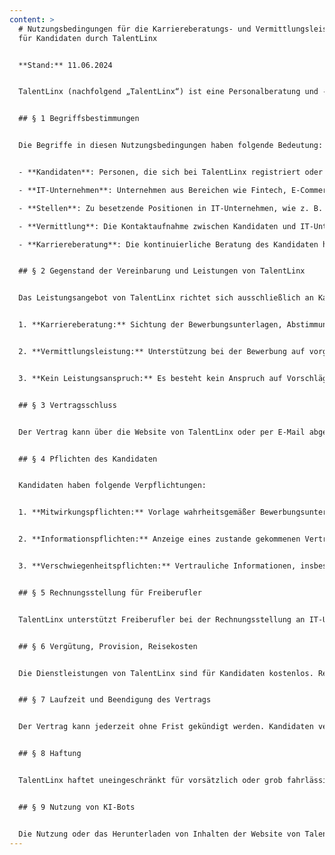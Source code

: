 ```yaml
---
content: >
  # Nutzungsbedingungen für die Karriereberatungs- und Vermittlungsleistungen
  für Kandidaten durch TalentLinx


  **Stand:** 11.06.2024


  TalentLinx (nachfolgend „TalentLinx“) ist eine Personalberatung und -vermittlung, die auf die langfristige Karriereunterstützung von Kandidaten und deren Vermittlung an IT-Unternehmen spezialisiert ist. Die vorliegenden Nutzungsbedingungen regeln die vertragliche Beziehung zwischen TalentLinx und dem Kandidaten.


  ## § 1 Begriffsbestimmungen


  Die Begriffe in diesen Nutzungsbedingungen haben folgende Bedeutung:


  - **Kandidaten**: Personen, die sich bei TalentLinx registriert oder auf eine Stelle in einem IT-Unternehmen beworben haben.

  - **IT-Unternehmen**: Unternehmen aus Bereichen wie Fintech, E-Commerce, Health, Logistics, Media/Web Development, Software Development (SaaS/IaaS), Software Consultancy, Web Marketing, Software Agency/Inhouse Development, IT Product Development und ähnliche Branchen, die mit TalentLinx Verträge zur Personalvermittlung abgeschlossen haben.

  - **Stellen**: Zu besetzende Positionen in IT-Unternehmen, wie z. B. Frontend Engineer, Backend Engineer, Software Architect, Data Scientist, Scrum Master, Team Lead Engineering, und andere vergleichbare Positionen. Dazu zählen sowohl Anstellungen als auch freiberufliche Tätigkeiten.

  - **Vermittlung**: Die Kontaktaufnahme zwischen Kandidaten und IT-Unternehmen, mit dem Ziel, eine Anstellung oder freiberufliche Tätigkeit zu ermöglichen. Die Vermittlung endet, sobald ein Vertrag zwischen Kandidat und IT-Unternehmen zustande kommt oder abgelehnt wird.

  - **Karriereberatung**: Die kontinuierliche Beratung des Kandidaten hinsichtlich beruflicher Zielsetzungen und Möglichkeiten einer Vermittlung.


  ## § 2 Gegenstand der Vereinbarung und Leistungen von TalentLinx


  Das Leistungsangebot von TalentLinx richtet sich ausschließlich an Kandidaten, die eine Anstellung oder freiberufliche Tätigkeit in einem IT-Unternehmen anstreben. TalentLinx verpflichtet sich gleichermaßen gegenüber Kandidaten und IT-Unternehmen, geeignete Vermittlungen vorzunehmen. Die erbrachten Dienstleistungen erfolgen auf freiwilliger Basis und beinhalten:


  1. **Karriereberatung:** Sichtung der Bewerbungsunterlagen, Abstimmung über berufliche Ziele und Beratung zur Vermittlungsmöglichkeiten. TalentLinx analysiert zusätzlich den Stellenmarkt und stellt Kontakt zu relevanten IT-Unternehmen her.


  2. **Vermittlungsleistung:** Unterstützung bei der Bewerbung auf vorgeschlagene Stellen, einschließlich der Erstellung und anonymisierten Weiterleitung von Bewerbungsunterlagen an IT-Unternehmen. Kandidaten werden über Vorstellungsgespräche informiert und können in die Weiterleitung ihrer vollständigen Unterlagen einwilligen.


  3. **Kein Leistungsanspruch:** Es besteht kein Anspruch auf Vorschläge zu Stellen, Übermittlung von Bewerbungsunterlagen oder spezifische Informationen.


  ## § 3 Vertragsschluss


  Der Vertrag kann über die Website von TalentLinx oder per E-Mail abgeschlossen werden. Der Abschluss erfolgt in deutscher Sprache. Vor dem Absenden eines Vertragsangebots haben Kandidaten die Möglichkeit, ihre Angaben zu überprüfen und zu korrigieren. Nach Vertragsabschluss erhalten Kandidaten eine Bestätigung per E-Mail.


  ## § 4 Pflichten des Kandidaten


  Kandidaten haben folgende Verpflichtungen:


  1. **Mitwirkungspflichten:** Vorlage wahrheitsgemäßer Bewerbungsunterlagen, einschließlich eines tabellarischen Lebenslaufs.


  2. **Informationspflichten:** Anzeige eines zustande gekommenen Vertrags mit einem IT-Unternehmen, einschließlich Angaben zur vereinbarten Vergütung auf Anfrage.


  3. **Verschwiegenheitspflichten:** Vertrauliche Informationen, insbesondere zu IT-Unternehmen und Ansprechpartnern, dürfen nicht an Dritte weitergegeben oder für direkte Bewerbungen unter Umgehung von TalentLinx genutzt werden.


  ## § 5 Rechnungsstellung für Freiberufler


  TalentLinx unterstützt Freiberufler bei der Rechnungsstellung an IT-Unternehmen. Kandidaten müssen hierzu ihre Steuernummer, Bankverbindung und Nachweise zu geleisteten Stunden vorlegen. Der Rechnungsbetrag wird in voller Höhe an die Kandidaten überwiesen.


  ## § 6 Vergütung, Provision, Reisekosten


  Die Dienstleistungen von TalentLinx sind für Kandidaten kostenlos. Reisekosten für Vorstellungstermine bei IT-Unternehmen werden nicht übernommen.


  ## § 7 Laufzeit und Beendigung des Vertrags


  Der Vertrag kann jederzeit ohne Frist gekündigt werden. Kandidaten verpflichten sich jedoch, innerhalb von 24 Monaten nach einer erfolgreichen Vermittlung über einen Vertragsabschluss mit dem IT-Unternehmen zu informieren.


  ## § 8 Haftung


  TalentLinx haftet uneingeschränkt für vorsätzlich oder grob fahrlässig verursachte Schäden, bei Verletzungen von Leben, Körper oder Gesundheit sowie nach den Regelungen des Produkthaftungsgesetzes. In anderen Fällen ist die Haftung auf vorhersehbare, vertragstypische Schäden begrenzt.


  ## § 9 Nutzung von KI-Bots


  Die Nutzung oder das Herunterladen von Inhalten der Website von TalentLinx zu Zwecken des maschinellen Lernens ist ohne ausdrückliche Zustimmung untersagt. Entsprechende Hinweise in Meta-Angaben sind zu beachten.
---
```

